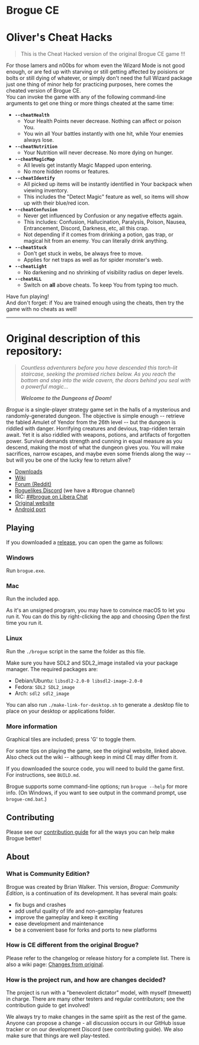 Brogue CE
=========

# Oliver's Cheat Hacks

> This is the Cheat Hacked version of the original Brogue CE game !!!

For those lamers and n00bs for whom even the Wizard Mode is not good enough, or are fed up with starving or still getting affected by poisions or bolts or still dying of whatever, or simply don't need the full Wizard package just one thing of minor help for practicing purposes, here comes the cheated version of Brogue CE.  
You can invoke the game with any of the following command-line arguments to get one thing or more things cheated at the same time:

* **`--cheatHealth`**
	* Your Health Points never decrease. Nothing can affect or poison You.
	* You win all Your battles instantly with one hit, while Your enemies always lose.
* **`--cheatNutrition`**
	* Your Nutrition will never decrease. No more dying on hunger.
* **`--cheatMagicMap`**
	* All levels get instantly Magic Mapped upon entering.
	* No more hidden rooms or features.
* **`--cheatIdentify`**
	* All picked up items will be instantly identified in Your backpack when viewing inventory.
	* This includes the "Detect Magic" feature as well, so items will show up with their blue/red icon.
* **`--cheatConfusion`**
	* Never get influenced by Confusion or any negative effects again.
	* This includes: Confusion, Hallucination, Paralysis, Poison, Nausea, Entrancement, Discord, Darkness, etc, all this crap.
	* Not depending if it comes from drinking a potion, gas trap, or magical hit from an enemy. You can literally drink anything.
* **`--cheatStuck`**
	* Don't get stuck in webs, be always free to move.
	* Applies for net traps as well as for spider monster's web.
* **`--cheatLight`**
	* No darkening and no shrinking of visibility radius on deper levels.
* **`--cheatALL`**
	* Switch on **all** above cheats. To keep You from typing too much.

Have fun playing!  
And don't forget: if You are trained enough using the cheats, then try the game with no cheats as well!

---

# Original description of this repository:

> *Countless adventurers before you have descended this torch-lit staircase,
> seeking the promised riches below. As you reach the bottom and step into
> the wide cavern, the doors behind you seal with a powerful magic...*
>
> ***Welcome to the Dungeons of Doom!***

*Brogue* is a single-player strategy game set in the halls of a mysterious
and randomly-generated dungeon. The objective is simple enough -- retrieve the
fabled Amulet of Yendor from the 26th level -- but the dungeon is riddled with
danger. Horrifying creatures and devious, trap-ridden terrain await. Yet it is
also riddled with weapons, potions, and artifacts of forgotten power. Survival
demands strength and cunning in equal measure as you descend, making the most
of what the dungeon gives you. You will make sacrifices, narrow escapes,
and maybe even some friends along the way -- but will you be one of the
lucky few to return alive?

- [Downloads][releases]
- [Wiki](https://brogue.fandom.com/wiki/Brogue_Wiki)
- [Forum (Reddit)](https://www.reddit.com/r/brogueforum/)
- [Roguelikes Discord](https://discord.gg/9pmFGKx) (we have a #brogue channel)
- IRC: [##brogue on Libera Chat](https://kiwiirc.com/nextclient/irc.libera.chat/##brogue)
- [Original website](https://sites.google.com/site/broguegame/)
- [Android port](https://github.com/bilgincoskun/brogue-android-port/releases)


Playing
-------

If you downloaded a [release][releases], you can open the game as follows:

### Windows

Run `brogue.exe`.

### Mac

Run the included app.

As it's an unsigned program, you may have to convince macOS to let you run it.
You can do this by right-clicking the app and choosing *Open* the first time you
run it.

### Linux

Run the `./brogue` script in the same the folder as this file.

Make sure you have SDL2 and SDL2_image installed via your package manager. The
required packages are:

- Debian/Ubuntu: `libsdl2-2.0-0 libsdl2-image-2.0-0`
- Fedora: `SDL2 SDL2_image`
- Arch: `sdl2 sdl2_image`

You can also run `./make-link-for-desktop.sh` to generate a .desktop file to
place on your desktop or applications folder.

### More information

Graphical tiles are included; press 'G' to toggle them.

For some tips on playing the game, see the original website, linked above. Also
check out the wiki -- although keep in mind CE may differ from it.

If you downloaded the source code, you will need to build the game first. For
instructions, see `BUILD.md`.

Brogue supports some command-line options; run `brogue --help` for more info.
(On Windows, if you want to see output in the command prompt, use
`brogue-cmd.bat`.)


Contributing
------------

Please see our [contribution guide][contrib] for all the ways you can help make
Brogue better!

[contrib]: https://github.com/tmewett/BrogueCE/wiki/Contribution-guide


About
-----

### What is Community Edition?

Brogue was created by Brian Walker. This version, *Brogue: Community Edition*,
is a continuation of its development. It has several main goals:

- fix bugs and crashes
- add useful quality of life and non-gameplay features
- improve the gameplay and keep it exciting
- ease development and maintenance
- be a convenient base for forks and ports to new platforms

### How is CE different from the original Brogue?

Please refer to the changelog or release history for a complete list. There is
also a wiki page: [Changes from original][cfo].

[cfo]: https://github.com/tmewett/BrogueCE/wiki/Changes-from-original

### How is the project run, and how are changes decided?

The project is run with a "benevolent dictator" model, with myself (tmewett) in
charge. There are many other testers and regular contributors; see the
contribution guide to get involved!

We always try to make changes in the same spirit as the rest of the game. Anyone
can propose a change - all discussion occurs in our GitHub issue tracker or on
our development Discord (see contributing guide). We also make sure that things are
well play-tested.


[releases]: https://github.com/tmewett/BrogueCE/releases
